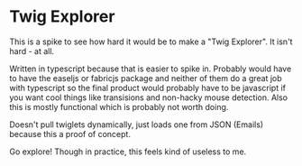 # Twig Explorer

This is a spike to see how hard it would be to make a "Twig Explorer". It isn't hard - at all.

Written in typescript because that is easier to spike in. Probably would have to have the easeljs or fabricjs package and neither of them do a great job with typescript so the final product would probably have to be javascript if you want cool things like transisions and non-hacky mouse detection. Also this is mostly functional which is probably not worth doing.

Doesn't pull twiglets dynamically, just loads one from JSON (Emails) because this a proof of concept.

Go explore! Though in practice, this feels kind of useless to me.
